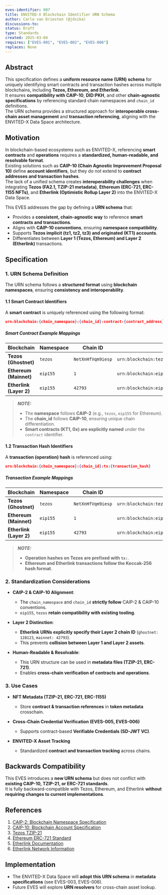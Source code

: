 ```yaml
---
eves-identifier: 007
title: ENVITED-X Blockchain Identifier URN Schema
author: Carlo van Driesten (@jdsika)
discussions-to:
status: Draft
type: Standards
created: 2025-03-04
requires: ["EVES-001", "EVES-002", "EVES-006"]
replaces: None
---
```


## Abstract

This specification defines a **uniform resource name (URN) schema** for uniquely identifying smart contracts and transaction hashes across multiple blockchains, including **Tezos, Ethereum, and Etherlink**.  
It ensures **compatibility with CAIP-10**, **DID:PKH**, and other **chain-agnostic specifications** by referencing standard chain namespaces and `chain_id` definitions.  
The URN schema provides a structured approach for **interoperable cross-chain asset management** and **transaction referencing**, aligning with the ENVITED-X Data Space architecture.

## Motivation

In blockchain-based ecosystems such as ENVITED-X, referencing **smart contracts** and **operations** requires a **standardized, human-readable, and resolvable format**.  
Existing solutions such as **CAIP-10 (Chain Agnostic Improvement Proposal 10)** define **account identifiers**, but they do not extend to **contract addresses and transaction hashes**.  
The lack of a unified schema creates **interoperability challenges** when integrating **Tezos (FA2.1, TZIP-21 metadata)**, **Ethereum (ERC-721, ERC-1155 NFTs)**, and **Etherlink (Optimistic Rollup Layer 2)** into the ENVITED-X Data Space.

This EVES addresses the gap by defining a **URN schema** that:

- Provides a **consistent, chain-agnostic way** to reference **smart contracts and transactions**.
- Aligns with **CAIP-10 conventions**, ensuring **namespace compatibility**.
- Supports **Tezos implicit (tz1, tz2, tz3) and originated (KT1) accounts**.
- Differentiates between **Layer 1 (Tezos, Ethereum) and Layer 2 (Etherlink)** transactions.

## Specification

### 1. URN Schema Definition

The URN schema follows a **structured format** using **blockchain namespaces**, ensuring **consistency and interoperability**.

#### 1.1 Smart Contract Identifiers

A **smart contract** is uniquely referenced using the following format:

```json
urn:blockchain:{chain_namespace}:{chain_id}:contract:{contract_address}
```

##### Smart Contract Example Mappings

| Blockchain              | Namespace | Chain ID          | Example URN |
|-------------------------|-----------|-------------------|--------------------------------------------------------------------------------------|
| **Tezos (Ghostnet)**    | `tezos`   | `NetXnHfVqm9iesp` | `urn:blockchain:tezos:NetXnHfVqm9iesp:contract:KT1PCaD2kmgCHy15wQ1gpqZUy9RLxyBVJdTF` |
| **Ethereum (Mainnet)**  | `eip155`  | `1`               | `urn:blockchain:eip155:1:contract:0xABC123456789...`                                 |
| **Etherlink (Layer 2)** | `eip155`  | `42793`           | `urn:blockchain:eip155:42793:contract:0x646B92C8f21e55DF67E766047E4bD7bEdF8DfA14`    |

> **_NOTE:_**
>
> - The **namespace** follows **CAIP-2** (e.g., `tezos`, `eip155` for Ethereum).
> - The **chain_id** follows **CAIP-10**, ensuring unique chain differentiation.
> - **Smart contracts (KT1, 0x) are explicitly named** under the `contract` identifier.

#### 1.2 Transaction Hash Identifiers

A **transaction (operation) hash** is referenced using:

```json
urn:blockchain:{chain_namespace}:{chain_id}:tx:{transaction_hash}
```

##### Transaction Example Mappings

| Blockchain              | Namespace  | Chain ID          | Example URN                                                                                         |
|-------------------------|------------|-------------------|-----------------------------------------------------------------------------------------------------|
| **Tezos (Ghostnet)**    | `tezos`    | `NetXnHfVqm9iesp` | `urn:blockchain:tezos:NetXnHfVqm9iesp:tx:oojtGLnHuS8og5WGf8jF8EoxTbegfrXvpxzvyPiW2GYZFGbFLaJ`       |
| **Ethereum (Mainnet)**  | `eip155`   | `1`               | `urn:blockchain:eip155:1:tx:0xad0fa6b98b66bc19ab4936d1181697ac7f1e19755e1501e4e250434200a32cba`     |
| **Etherlink (Layer 2)** | `eip155`   | `42793`           | `urn:blockchain:eip155:42793:tx:0xad0fa6b98b66bc19ab4936d1181697ac7f1e19755e1501e4e250434200a32cba` |

> **_NOTE:_**
>
> - **Operation hashes on Tezos are prefixed with `tx:`**.
> - **Ethereum and Etherlink transactions follow the Keccak-256 hash format**.

### 2. Standardization Considerations

- **CAIP-2 & CAIP-10 Alignment**:  
  - The `chain_namespace` and `chain_id` **strictly follow** CAIP-2 & CAIP-10 conventions.
  - `eip155`, `tezos` **retain compatibility with existing tooling**.
  
- **Layer 2 Distinction**:  
  - **Etherlink URNs explicitly specify their Layer 2 chain ID** (`ghostnet: 128123`, `mainnet: 42793`).
  - This prevents **collision between Layer 1 and Layer 2 assets**.

- **Human-Readable & Resolvable**:  
  - This URN structure can be used in **metadata files (TZIP-21, ERC-721)**.
  - Enables **cross-chain verification of contracts and operations**.

### 3. Use Cases

- **NFT Metadata (TZIP-21, ERC-721, ERC-1155)**
  - Store **contract & transaction references** in **token metadata** crosschain.

- **Cross-Chain Credential Verification (EVES-005, EVES-006)**
  - Supports contract-based **Verifiable Credentials (SD-JWT VC)**.

- **ENVITED-X Asset Tracking**
  - Standardized **contract and transaction tracking** across chains.

## Backwards Compatibility

This EVES introduces a **new URN schema** but does not conflict with **existing CAIP-10, TZIP-21, or ERC-721 standards**.  
It is fully backward-compatible with Tezos, Ethereum, and Etherlink **without requiring changes to current implementations**.

## References

1. [CAIP-2: Blockchain Namespace Specification](https://github.com/ChainAgnostic/CAIPs/blob/main/CAIPs/caip-2.md)
2. [CAIP-10: Blockchain Account Specification](https://github.com/ChainAgnostic/CAIPs/blob/main/CAIPs/caip-10.md)
3. [Tezos TZIP-21](https://gitlab.com/tzip/tzip/-/blob/master/proposals/tzip-21/tzip-21.md)
4. [Ethereum ERC-721 Standard](https://eips.ethereum.org/EIPS/eip-721)
5. [Etherlink Documentation](https://docs.etherlink.com/)
6. [Etherlink Network Information](https://docs.etherlink.com/get-started/network-information/)

## Implementation

- The ENVITED-X Data Space will **adopt this URN schema** in **metadata specifications** (see EVES-003, EVES-006).
- Future EVES will explore **URN resolvers** for cross-chain asset lookup.
